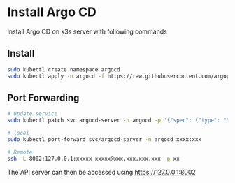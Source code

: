 # Install Argo CD

Install Argo CD on k3s server with following commands

## Install

```bash
sudo kubectl create namespace argocd
sudo kubectl apply -n argocd -f https://raw.githubusercontent.com/argoproj/argo-cd/stable/manifests/install.yaml
```

## Port Forwarding

```sh
# Update service
sudo kubectl patch svc argocd-server -n argocd -p '{"spec": {"type": "NodePort"}}'

# local
sudo kubectl port-forward svc/argocd-server -n argocd xxxx:xxx

# Remote
ssh -L 8002:127.0.0.1:xxxxx xxxxx@xxx.xxx.xxx.xxx -p xx
```

The API server can then be accessed using https://127.0.0.1:8002
